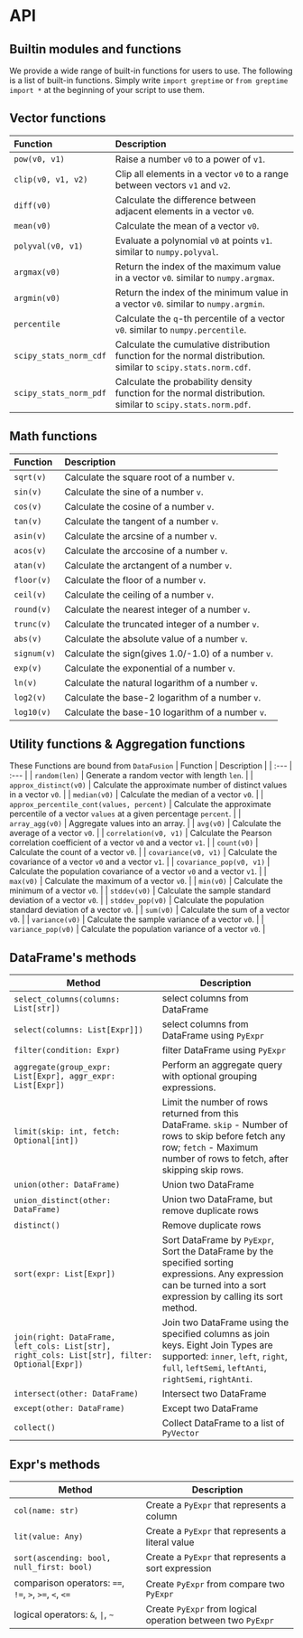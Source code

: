 # API

## Builtin modules and functions

We provide a wide range of built-in functions for users to use. The following is a list of built-in functions. Simply write `import greptime` or `from greptime import *` at the beginning of your script to use them.

## Vector functions

| Function | Description |
| :--- | :--- |
| `pow(v0, v1)` | Raise a number `v0` to a power of `v1`. |
| `clip(v0, v1, v2)` | Clip all elements in a vector `v0` to a range between vectors `v1` and `v2`. |
| `diff(v0)` | Calculate the difference between adjacent elements in a vector `v0`. |
| `mean(v0)` | Calculate the mean of a vector `v0`. |
| `polyval(v0, v1)` | Evaluate a polynomial `v0` at points `v1`. similar to `numpy.polyval`. |
| `argmax(v0)` | Return the index of the maximum value in a vector `v0`. similar to `numpy.argmax`. |
| `argmin(v0)` | Return the index of the minimum value in a vector `v0`. similar to `numpy.argmin`. |
| `percentile` | Calculate the `q`-th percentile of a vector `v0`.  similar to `numpy.percentile`. |
| `scipy_stats_norm_cdf` | Calculate the cumulative distribution function for the normal distribution. similar to `scipy.stats.norm.cdf`. |
| `scipy_stats_norm_pdf` | Calculate the probability density function for the normal distribution. similar to `scipy.stats.norm.pdf`. |

## Math functions

| Function | Description |
| :--- | :--- |
| `sqrt(v)` | Calculate the square root of a number `v`. |
| `sin(v)` | Calculate the sine of a number `v`. |
| `cos(v)` | Calculate the cosine of a number `v`. |
| `tan(v)` | Calculate the tangent of a number `v`. |
| `asin(v)` | Calculate the arcsine of a number `v`. |
| `acos(v)` | Calculate the arccosine of a number `v`. |
| `atan(v)` | Calculate the arctangent of a number `v`. |
| `floor(v)` | Calculate the floor of a number `v`. |
| `ceil(v)` | Calculate the ceiling of a number `v`. |
| `round(v)` | Calculate the nearest integer of a number `v`. |
| `trunc(v)` | Calculate the truncated integer of a number `v`. |
| `abs(v)` | Calculate the absolute value of a number `v`. |
| `signum(v)` | Calculate the sign(gives 1.0/-1.0) of a number `v`. |
| `exp(v)` | Calculate the exponential of a number `v`. |
| `ln(v)` | Calculate the natural logarithm of a number `v`. |
| `log2(v)` | Calculate the base-2 logarithm of a number `v`. |
| `log10(v)` | Calculate the base-10 logarithm of a number `v`. |

## Utility functions & Aggregation functions

These Functions are bound from `DataFusion`
| Function | Description |
| :--- | :--- |
| `random(len)` | Generate a random vector with length `len`. |
| `approx_distinct(v0)` | Calculate the approximate number of distinct values in a vector `v0`. |
| `median(v0)` | Calculate the median of a vector `v0`. |
| `approx_percentile_cont(values, percent)` | Calculate the approximate percentile of a vector `values` at a given percentage `percent`. |
| `array_agg(v0)` | Aggregate values into an array. |
| `avg(v0)` | Calculate the average of a vector `v0`. |
| `correlation(v0, v1)` | Calculate the Pearson correlation coefficient of a vector `v0` and a vector `v1`. |
| `count(v0)` | Calculate the count of a vector `v0`. |
| `covariance(v0, v1)` | Calculate the covariance of a vector `v0` and a vector `v1`. |
| `covariance_pop(v0, v1)` | Calculate the population covariance of a vector `v0` and a vector `v1`. |
| `max(v0)` | Calculate the maximum of a vector `v0`. |
| `min(v0)` | Calculate the minimum of a vector `v0`. |
| `stddev(v0)` | Calculate the sample standard deviation of a vector `v0`. |
| `stddev_pop(v0)` | Calculate the population standard deviation of a vector `v0`. |
| `sum(v0)` | Calculate the sum of a vector `v0`. |
| `variance(v0)` | Calculate the sample variance of a vector `v0`. |
| `variance_pop(v0)` | Calculate the population variance of a vector `v0`. |

## DataFrame's methods

| Method | Description |
| --- | --- |
| `select_columns(columns: List[str])` | select columns from DataFrame |
| `select(columns: List[Expr]])` | select columns from DataFrame using `PyExpr` |
| `filter(condition: Expr)` | filter DataFrame using `PyExpr` |
| `aggregate(group_expr: List[Expr], aggr_expr: List[Expr])` | Perform an aggregate query with optional grouping expressions. |
| `limit(skip: int, fetch: Optional[int])` |Limit the number of rows returned from this DataFrame. `skip` - Number of rows to skip before fetch any row; `fetch` - Maximum number of rows to fetch, after skipping skip rows.
| `union(other: DataFrame)` | Union two DataFrame |
| `union_distinct(other: DataFrame)` | Union two DataFrame, but remove duplicate rows |
| `distinct()` | Remove duplicate rows |
| `sort(expr: List[Expr])` | Sort DataFrame by `PyExpr`, Sort the DataFrame by the specified sorting expressions. Any expression can be turned into a sort expression by calling its sort method. |
| `join(right: DataFrame, left_cols: List[str], right_cols: List[str], filter: Optional[Expr])` | Join two DataFrame using the specified columns as join keys. Eight Join Types are supported: `inner`, `left`, `right`, `full`, `leftSemi`, `leftAnti`, `rightSemi`, `rightAnti`. |
| `intersect(other: DataFrame)` | Intersect two DataFrame |
| `except(other: DataFrame)` | Except two DataFrame |
| `collect()` | Collect DataFrame to a list of `PyVector` |

## Expr's methods

| Method | Description |
| --- | --- |
| `col(name: str)` | Create a `PyExpr` that represents a column |
| `lit(value: Any)` | Create a `PyExpr` that represents a literal value |
| `sort(ascending: bool, null_first: bool)` | Create a `PyExpr` that represents a sort expression |
| comparison operators: `==`, `!=`, `>`, `>=`, `<`, `<=` | Create `PyExpr` from compare two `PyExpr` |
| logical operators: `&`, `\|`, `~` | Create `PyExpr` from logical operation between two `PyExpr` |
